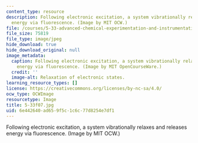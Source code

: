 ```yaml
---
content_type: resource
description: Following electronic excitation, a system vibrationally relaxes and releases
  energy via fluorescence. (Image by MIT OCW.)
file: /courses/5-33-advanced-chemical-experimentation-and-instrumentation-fall-2007/6e442640ad659f5c1c6c77d8254e7df1_5-33f07.jpg
file_size: 75819
file_type: image/jpeg
hide_download: true
hide_download_original: null
image_metadata:
  caption: Following electronic excitation, a system vibrationally relaxes and releases
    energy via fluorescence. (Image by MIT OpenCourseWare.)
  credit: ''
  image-alt: Relaxation of electronic states.
learning_resource_types: []
license: https://creativecommons.org/licenses/by-nc-sa/4.0/
ocw_type: OCWImage
resourcetype: Image
title: 5-33f07.jpg
uid: 6e442640-ad65-9f5c-1c6c-77d8254e7df1
---
```

Following electronic excitation, a system vibrationally relaxes and releases energy via fluorescence. (Image by MIT OCW.)